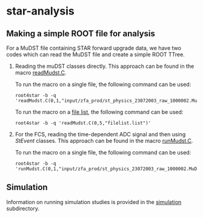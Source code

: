 # star-analysis

Making a simple ROOT file for analysis
--------------------------------------
For a MuDST file containing STAR forward upgrade data, we have two codes which can read the MuDST file and create a simple ROOT TTree.

1. Reading the muDST classes directly. This approach can be found in the macro [readMudst.C](readMudst.C).
   
   To run the macro on a single file, the following command can be used:
   ```
   root4star -b -q 'readMudst.C(0,1,"input/zfa_prod/st_physics_23072003_raw_1000002.MuDst.root")'
   ```
   To run the macro on a [file list](input/filelist.list), the following command can be used:
   ```
   root4star -b -q 'readMudst.C(0,5,"filelist.list")'
   ```
   
2. For the FCS, reading the time-dependent ADC signal and then using <i>StEvent</i> classes. This approach can be found in the macro [runMudst.C](runMudst.C).

   To run the macro on a single file, the following command can be used:
   ```
   root4star -b -q 'runMudst.C(0,1,"input/zfa_prod/st_physics_23072003_raw_1000002.MuDst.root")'
   ```

Simulation
----------
Information on running simulation studies is provided in the [simulation](simulation) subdirectory.
